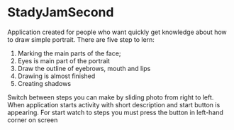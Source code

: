 # StadyJamSecond
Application created for people who want quickly get knowledge about how to draw simple portrait. There are five step to lern:
1. Marking the main parts of the face;
2. Eyes is main part of the portrait
3. Draw the outline of eyebrows, mouth and lips
4. Drawing is almost finished
5. Creating shadows

Switch between steps you can make by sliding photo from right to left.
When application starts activity with short description and start button is appearing. 
For start watch to steps you must press the button in left-hand corner on screen

